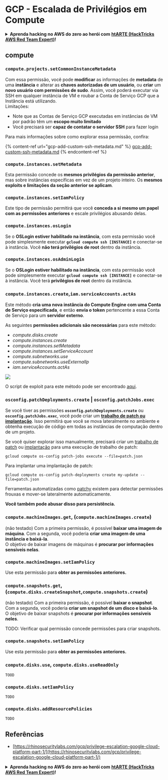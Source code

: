 # GCP - Escalada de Privilégios em Compute

<details>

<summary><strong>Aprenda hacking no AWS do zero ao herói com</strong> <a href="https://training.hacktricks.xyz/courses/arte"><strong>htARTE (HackTricks AWS Red Team Expert)</strong></a><strong>!</strong></summary>

Outras formas de apoiar o HackTricks:

* Se você quer ver sua **empresa anunciada no HackTricks** ou **baixar o HackTricks em PDF**, confira os [**PLANOS DE ASSINATURA**](https://github.com/sponsors/carlospolop)!
* Adquira o [**material oficial PEASS & HackTricks**](https://peass.creator-spring.com)
* Descubra [**A Família PEASS**](https://opensea.io/collection/the-peass-family), nossa coleção de [**NFTs exclusivos**](https://opensea.io/collection/the-peass-family)
* **Junte-se ao grupo do** 💬 [**Discord**](https://discord.gg/hRep4RUj7f) ou ao [**grupo do telegram**](https://t.me/peass) ou **siga-me** no **Twitter** 🐦 [**@carlospolopm**](https://twitter.com/carlospolopm)**.**
* **Compartilhe suas técnicas de hacking enviando PRs para os repositórios do github** [**HackTricks**](https://github.com/carlospolop/hacktricks) e [**HackTricks Cloud**](https://github.com/carlospolop/hacktricks-cloud).

</details>

## compute

### `compute.projects.setCommonInstanceMetadata`

Com essa permissão, você pode **modificar** as informações de **metadata** de uma **instância** e alterar as **chaves autorizadas de um usuário**, ou **criar** um **novo usuário com permissões de sudo**. Assim, você poderá executar via SSH em qualquer instância de VM e roubar a Conta de Serviço GCP que a Instância está utilizando.\
Limitações:

* Note que as Contas de Serviço GCP executadas em instâncias de VM por padrão têm um **escopo muito limitado**
* Você precisará ser **capaz de contatar o servidor SSH** para fazer login

Para mais informações sobre como explorar essa permissão, confira:

{% content-ref url="gcp-add-custom-ssh-metadata.md" %}
[gcp-add-custom-ssh-metadata.md](gcp-add-custom-ssh-metadata.md)
{% endcontent-ref %}

### `compute.instances.setMetadata`

Esta permissão concede os **mesmos privilégios da permissão anterior**, mas sobre instâncias específicas em vez de um projeto inteiro. Os **mesmos exploits e limitações da seção anterior se aplicam**.

### `compute.instances.setIamPolicy`

Este tipo de permissão permitirá que você **conceda a si mesmo um papel com as permissões anteriores** e escale privilégios abusando delas.

### **`compute.instances.osLogin`**

Se o **OSLogin estiver habilitado na instância**, com esta permissão você pode simplesmente executar **`gcloud compute ssh [INSTANCE]`** e conectar-se à instância. Você **não terá privilégios de root** dentro da instância.

### **`compute.instances.osAdminLogin`**

Se o **OSLogin estiver habilitado na instância**, com esta permissão você pode simplesmente executar **`gcloud compute ssh [INSTANCE]`** e conectar-se à instância. Você terá **privilégios de root** dentro da instância.

### `compute.instances.create`,`iam.serviceAccounts.actAs`

Este método **cria uma nova instância do Compute Engine com uma Conta de Serviço especificada**, e então **envia o token** pertencente a essa Conta de Serviço para um **servidor externo**.

As seguintes **permissões adicionais são necessárias** para este método:

* _compute.disks.create_
* _compute.instances.create_
* _compute.instances.setMetadata_
* _compute.instances.setServiceAccount_
* _compute.subnetworks.use_
* _compute.subnetworks.useExternalIp_
* _iam.serviceAccounts.actAs_

![](https://rhinosecuritylabs.com/wp-content/uploads/2020/04/image9-750x594.png)

O script de exploit para este método pode ser encontrado [aqui](https://github.com/RhinoSecurityLabs/GCP-IAM-Privilege-Escalation/blob/master/ExploitScripts/compute.instances.create.py).

### `osconfig.patchDeployments.create` | `osconfig.patchJobs.exec`

Se você tiver as permissões **`osconfig.patchDeployments.create`** ou **`osconfig.patchJobs.exec`**, você pode criar um [**trabalho de patch ou implantação**](https://blog.raphael.karger.is/articles/2022-08/GCP-OS-Patching). Isso permitirá que você se mova lateralmente no ambiente e obtenha execução de código em todas as instâncias de computação dentro de um projeto.

Se você quiser explorar isso manualmente, precisará criar um [trabalho de patch](https://github.com/rek7/patchy/blob/main/pkg/engine/patches/patch\_job.json) ou [implantação](https://github.com/rek7/patchy/blob/main/pkg/engine/patches/patch\_deployment.json) para uma execução de trabalho de patch:

`gcloud compute os-config patch-jobs execute --file=patch.json`

Para implantar uma implantação de patch:

`gcloud compute os-config patch-deployments create my-update --file=patch.json`

Ferramentas automatizadas como [patchy](https://github.com/rek7/patchy) existem para detectar permissões frouxas e mover-se lateralmente automaticamente.

**Você também pode abusar disso para persistência.**

### `compute.machineImages.get`, (`compute.machineImages.create`)

(não testado) Com a primeira permissão, é possível **baixar uma imagem de máquina**. Com a segunda, você poderia **criar uma imagem de uma instância e baixá-la**.\
O objetivo de baixar imagens de máquinas é **procurar por informações sensíveis nelas**.

### `compute.machineImages.setIamPolicy`

Use esta permissão para **obter as permissões anteriores.**

### `compute.snapshots.get`, (`compute.disks.createSnapshot`,`compute.snapshots.create`)

(não testado) Com a primeira permissão, é possível **baixar o snapshot**. Com a segunda, você poderia **criar um snapshot de um disco e baixá-lo**.\
O objetivo de baixar snapshots é **procurar por informações sensíveis neles**.

TODO: Verificar qual permissão concede permissões para criar snapshots.

### `compute.snapshots.setIamPolicy`

Use esta permissão para **obter as permissões anteriores.**

### `compute.disks.use`, `compute.disks.useReadOnly`

`TOOD`

### `compute.disks.setIamPolicy`

`TODO`

### `compute.disks.addResourcePolicies`

`TODO`

## Referências

* [https://rhinosecuritylabs.com/gcp/privilege-escalation-google-cloud-platform-part-1/](https://rhinosecuritylabs.com/gcp/privilege-escalation-google-cloud-platform-part-1/)

<details>

<summary><strong>Aprenda hacking no AWS do zero ao herói com</strong> <a href="https://training.hacktricks.xyz/courses/arte"><strong>htARTE (HackTricks AWS Red Team Expert)</strong></a><strong>!</strong></summary>

Outras formas de apoiar o HackTricks:

* Se você quer ver sua **empresa anunciada no HackTricks** ou **baixar o HackTricks em PDF**, confira os [**PLANOS DE ASSINATURA**](https://github.com/sponsors/carlospolop)!
* Adquira o [**material oficial PEASS & HackTricks**](https://peass.creator-spring.com)
* Descubra [**A Família PEASS**](https://opensea.io/collection/the-peass-family), nossa coleção de [**NFTs exclusivos**](https://opensea.io/collection/the-peass-family)
* **Junte-se ao grupo do** 💬 [**Discord**](https://discord.gg/hRep4RUj7f) ou ao [**grupo do telegram**](https://t.me/peass) ou **siga-me** no **Twitter** 🐦 [**@carlospolopm**](https://twitter.com/carlospolopm)**.**
* **Compartilhe suas técnicas de hacking enviando PRs para os repositórios do github** [**HackTricks**](https://github.com/carlospolop/hacktricks) e [**HackTricks Cloud**](https://github.com/carlospolop/hacktricks-cloud).

</details>

